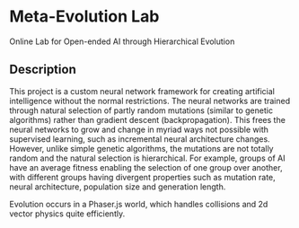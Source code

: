 # Meta-Evolution Lab
Online Lab for Open-ended AI through Hierarchical Evolution

## Description
This project is a custom neural network framework for creating artificial intelligence without the normal restrictions. The neural networks are trained through
natural selection of partly random mutations (similar to genetic algorithms) rather than gradient descent (backpropagation). This frees the neural networks to grow 
and change in myriad ways not possible with supervised learning, such as incremental neural architecture changes. However, unlike simple genetic algorithms, the 
mutations are not totally random and the natural selection is hierarchical. For example, groups of AI have an average fitness enabling the selection of one group over another, with different groups having divergent properties such as mutation rate, neural architecture, population size and generation length.

Evolution occurs in a Phaser.js world, which handles collisions and 2d vector physics quite efficiently. 

